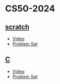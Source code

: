 # CS50-2024

## [scratch](scratch/README.md)

- [Video](https://cs50.harvard.edu/x/2024/weeks/0/)
- [Problem Set](https://cs50.harvard.edu/x/2024/psets/0/scratch/)

## [C](C/README.md)

- [Video](https://cs50.harvard.edu/x/2024/weeks/1/)
- [Problem Set](https://cs50.harvard.edu/x/2024/psets/1/cash/)